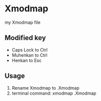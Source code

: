 # Xmodmap
my Xmodmap file

## Modified key
- Caps Lock to Ctrl
- Muhenkan to Ctrl
- Henkan to Esc

## Usage
1. Rename Xmodmap to .Xmodmap
2. terminal command: xmodmap .Xmodmap
